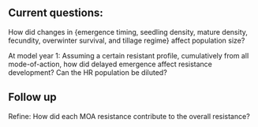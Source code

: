 ## Current questions: 


How did changes in {emergence timing, seedling density, mature density, fecundity, overwinter survival, and tillage regime} affect population size? 

At model year 1: Assuming a certain resistant profile, cumulatively from all mode-of-action, how did delayed emergence affect resistance development? Can the HR population be diluted?


## Follow up
Refine: How did each MOA resistance contribute to the overall resistance?